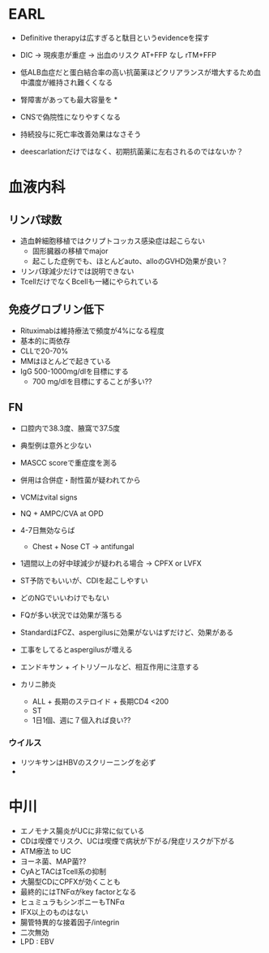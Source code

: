 # EARL
* Definitive therapyは広すぎると駄目というevidenceを探す
* DIC -> 現疾患が重症 -> 出血のリスク AT+FFP なし rTM+FFP
* 低ALB血症だと蛋白結合率の高い抗菌薬ほどクリアランスが増大するため血中濃度が維持され難くくなる
* 腎障害があっても最大容量を
	* 

* CNSで偽院性になりやすくなる
* 持続投与に死亡率改善効果はなさそう
* deescarlationだけではなく、初期抗菌薬に左右されるのではないか？


# 血液内科
## リンパ球数
* 造血幹細胞移植ではクリプトコッカス感染症は起こらない
	* 固形臓器の移植でmajor
	* 起こした症例でも、ほとんどauto、alloのGVHD効果が良い？
* リンパ球減少だけでは説明できない
* TcellだけでなくBcellも一緒にやられている

## 免疫グロブリン低下
* Rituximabは維持療法で頻度が4%になる程度
* 基本的に両依存
* CLLで20-70%
* MMはほとんどで起きている
* IgG 500-1000mg/dlを目標にする
	* 700 mg/dlを目標にすることが多い??

## FN
* 口腔内で38.3度、腋窩で37.5度
* 典型例は意外と少ない
* MASCC scoreで重症度を測る
* 併用は合併症・耐性菌が疑われてから
* VCMはvital signs
* NQ + AMPC/CVA at OPD
* 4-7日無効ならば
	* Chest + Nose CT -> antifungal
* 1週間以上の好中球減少が疑われる場合 -> CPFX or LVFX
* ST予防でもいいが、CDIを起こしやすい
* どのNGでいいわけでもない
* FQが多い状況では効果が落ちる
* StandardはFCZ、aspergilusに効果がないはずだけど、効果がある
* 工事をしてるとaspergilusが増える
* エンドキサン + イトリゾールなど、相互作用に注意する

* カリニ肺炎
	* ALL + 長期のステロイド + 長期CD4 <200
	* ST
	* 1日1個、週に７個入れば良い??

### ウイルス
* リツキサンはHBVのスクリーニングを必ず
* 

# 中川
* エノモナス腸炎がUCに非常に似ている
* CDは喫煙でリスク、UCは喫煙で病状が下がる/発症リスクが下がる
* ATM療法 to UC
* ヨーネ菌、MAP菌??
* CyAとTACはTcell系の抑制
* 大腸型CDにCPFXが効くことも
* 最終的にはTNFαがkey factorとなる
* ヒュミュラもシンポニーもTNFα
* IFX以上のものはない
* 腸管特異的な接着因子/integrin
* 二次無効
* LPD : EBV

